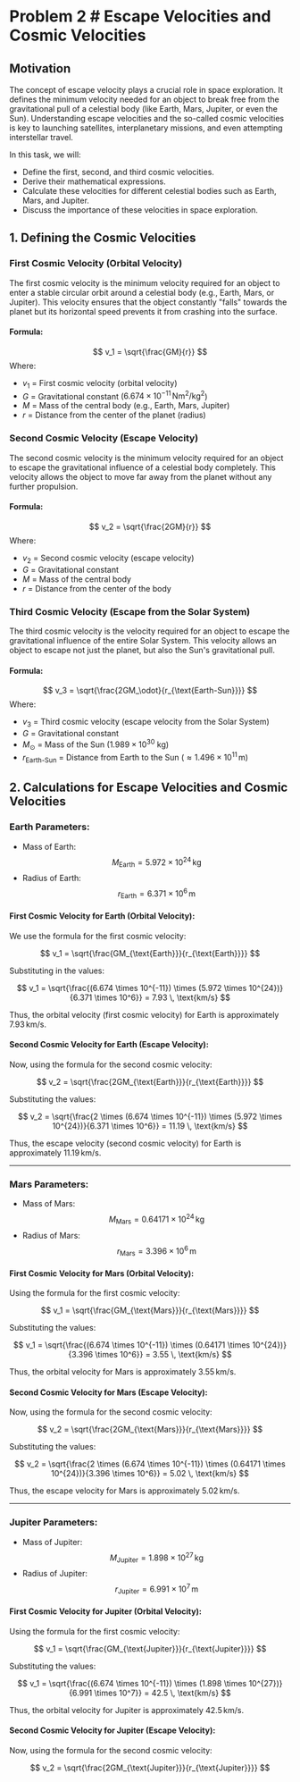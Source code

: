# Problem 2 # Escape Velocities and Cosmic Velocities

## Motivation

The concept of escape velocity plays a crucial role in space exploration. It defines the minimum velocity needed for an object to break free from the gravitational pull of a celestial body (like Earth, Mars, Jupiter, or even the Sun). Understanding escape velocities and the so-called cosmic velocities is key to launching satellites, interplanetary missions, and even attempting interstellar travel.

In this task, we will:

- Define the first, second, and third cosmic velocities.
- Derive their mathematical expressions.
- Calculate these velocities for different celestial bodies such as Earth, Mars, and Jupiter.
- Discuss the importance of these velocities in space exploration.

## 1. Defining the Cosmic Velocities

### First Cosmic Velocity (Orbital Velocity)
The first cosmic velocity is the minimum velocity required for an object to enter a stable circular orbit around a celestial body (e.g., Earth, Mars, or Jupiter). This velocity ensures that the object constantly "falls" towards the planet but its horizontal speed prevents it from crashing into the surface.

#### Formula:
$$
v_1 = \sqrt{\frac{GM}{r}}
$$
Where:

- $v_1$ = First cosmic velocity (orbital velocity)
- $G$ = Gravitational constant ($6.674 \times 10^{-11} \, \text{Nm}^2/\text{kg}^2$)
- $M$ = Mass of the central body (e.g., Earth, Mars, Jupiter)
- $r$ = Distance from the center of the planet (radius)

### Second Cosmic Velocity (Escape Velocity)
The second cosmic velocity is the minimum velocity required for an object to escape the gravitational influence of a celestial body completely. This velocity allows the object to move far away from the planet without any further propulsion.

#### Formula:
$$
v_2 = \sqrt{\frac{2GM}{r}}
$$
Where:

- $v_2$ = Second cosmic velocity (escape velocity)
- $G$ = Gravitational constant
- $M$ = Mass of the central body
- $r$ = Distance from the center of the body

### Third Cosmic Velocity (Escape from the Solar System)
The third cosmic velocity is the velocity required for an object to escape the gravitational influence of the entire Solar System. This velocity allows an object to escape not just the planet, but also the Sun's gravitational pull.

#### Formula:
$$
v_3 = \sqrt{\frac{2GM_\odot}{r_{\text{Earth-Sun}}}}
$$
Where:

- $v_3$ = Third cosmic velocity (escape velocity from the Solar System)
- $G$ = Gravitational constant
- $M_\odot$ = Mass of the Sun ($1.989 \times 10^{30}$ kg)
- $r_{\text{Earth-Sun}}$ = Distance from Earth to the Sun ($\approx 1.496 \times 10^{11} \, \text{m}$)

## 2. Calculations for Escape Velocities and Cosmic Velocities

### Earth Parameters:
- Mass of Earth: $$M_{\text{Earth}} = 5.972 \times 10^{24} \, \text{kg}$$
- Radius of Earth: $$r_{\text{Earth}} = 6.371 \times 10^6 \, \text{m}$$

#### First Cosmic Velocity for Earth (Orbital Velocity):
We use the formula for the first cosmic velocity:

$$
v_1 = \sqrt{\frac{GM_{\text{Earth}}}{r_{\text{Earth}}}}
$$

Substituting in the values:

$$
v_1 = \sqrt{\frac{(6.674 \times 10^{-11}) \times (5.972 \times 10^{24})}{6.371 \times 10^6}} = 7.93 \, \text{km/s}
$$

Thus, the orbital velocity (first cosmic velocity) for Earth is approximately $7.93 \, \text{km/s}$.

#### Second Cosmic Velocity for Earth (Escape Velocity):
Now, using the formula for the second cosmic velocity:

$$
v_2 = \sqrt{\frac{2GM_{\text{Earth}}}{r_{\text{Earth}}}}
$$

Substituting the values:

$$
v_2 = \sqrt{\frac{2 \times (6.674 \times 10^{-11}) \times (5.972 \times 10^{24})}{6.371 \times 10^6}} = 11.19 \, \text{km/s}
$$

Thus, the escape velocity (second cosmic velocity) for Earth is approximately $11.19 \, \text{km/s}$.

---

### Mars Parameters:
- Mass of Mars: $$M_{\text{Mars}} = 0.64171 \times 10^{24} \, \text{kg}$$
- Radius of Mars: $$r_{\text{Mars}} = 3.396 \times 10^6 \, \text{m}$$

#### First Cosmic Velocity for Mars (Orbital Velocity):
Using the formula for the first cosmic velocity:

$$
v_1 = \sqrt{\frac{GM_{\text{Mars}}}{r_{\text{Mars}}}}
$$

Substituting the values:

$$
v_1 = \sqrt{\frac{(6.674 \times 10^{-11}) \times (0.64171 \times 10^{24})}{3.396 \times 10^6}} = 3.55 \, \text{km/s}
$$

Thus, the orbital velocity for Mars is approximately $3.55 \, \text{km/s}$.

#### Second Cosmic Velocity for Mars (Escape Velocity):
Now, using the formula for the second cosmic velocity:

$$
v_2 = \sqrt{\frac{2GM_{\text{Mars}}}{r_{\text{Mars}}}}
$$

Substituting the values:

$$
v_2 = \sqrt{\frac{2 \times (6.674 \times 10^{-11}) \times (0.64171 \times 10^{24})}{3.396 \times 10^6}} = 5.02 \, \text{km/s}
$$

Thus, the escape velocity for Mars is approximately $5.02 \, \text{km/s}$.

---

### Jupiter Parameters:
- Mass of Jupiter: $$M_{\text{Jupiter}} = 1.898 \times 10^{27} \, \text{kg}$$
- Radius of Jupiter: $$r_{\text{Jupiter}} = 6.991 \times 10^7 \, \text{m}$$

#### First Cosmic Velocity for Jupiter (Orbital Velocity):
Using the formula for the first cosmic velocity:

$$
v_1 = \sqrt{\frac{GM_{\text{Jupiter}}}{r_{\text{Jupiter}}}}
$$

Substituting the values:

$$
v_1 = \sqrt{\frac{(6.674 \times 10^{-11}) \times (1.898 \times 10^{27})}{6.991 \times 10^7}} = 42.5 \, \text{km/s}
$$

Thus, the orbital velocity for Jupiter is approximately $42.5 \, \text{km/s}$.

#### Second Cosmic Velocity for Jupiter (Escape Velocity):
Now, using the formula for the second cosmic velocity:

$$
v_2 = \sqrt{\frac{2GM_{\text{Jupiter}}}{r_{\text{Jupiter}}}}
$$
